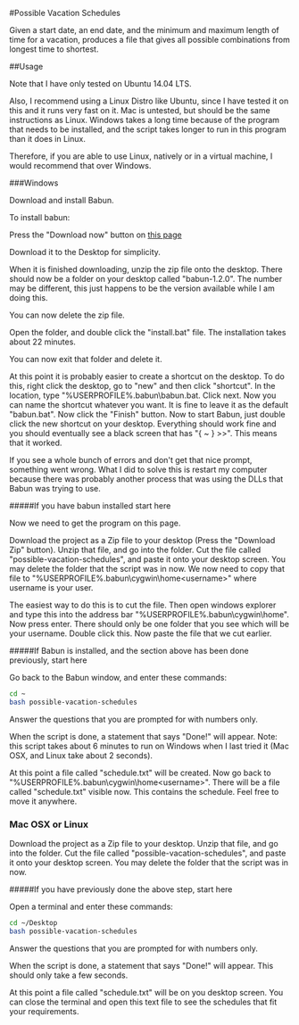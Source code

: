#Possible Vacation Schedules

Given a start date, an end date, and the minimum and maximum length of time for
a vacation, produces a file that gives all possible combinations from longest
time to shortest.

##Usage

Note that I have only tested on Ubuntu 14.04 LTS.

Also, I recommend using a Linux Distro like Ubuntu, since I have tested it on
this and it runs very fast on it. Mac is untested, but should be the same
instructions as Linux. Windows takes a long time because of the program that
needs to be installed, and the script takes longer to run in this program than
it does in Linux.

Therefore, if you are able to use Linux, natively or in a virtual machine, I
would recommend that over Windows.

###Windows

Download and install Babun.

To install babun:

Press the "Download now" button on [this page](https://babun.github.io/)

Download it to the Desktop for simplicity.

When it is finished downloading, unzip the zip file onto the desktop. There
should now be a folder on your desktop called "babun-1.2.0". The number may be
different, this just happens to be the version available while I am doing this.

You can now delete the zip file.

Open the folder, and double click the "install.bat" file. The installation takes
about 22 minutes.

You can now exit that folder and delete it.

At this point it is probably easier to create a shortcut on the desktop. To do
this, right click the desktop, go to "new" and then click "shortcut". In the
location, type "%USERPROFILE%\.babun\babun.bat. Click next. Now you can name the
shortcut whatever you want. It is fine to leave it as the default "babun.bat".
Now click the "Finish" button. Now to start Babun, just double click the new
shortcut on your desktop. Everything should work fine and you should eventually
see a black screen that has "{ ~ }  >>". This means that it worked.

If you see a whole bunch of errors and don't get that nice prompt, something
went wrong. What I did to solve this is restart my computer because there was
probably another process that was using the DLLs that Babun was trying to use.

#####If you have babun installed start here

Now we need to get the program on this page.

Download the project as a Zip file to your desktop (Press the "Download Zip"
button). Unzip that file, and go into the folder. Cut the file called
"possible-vacation-schedules", and paste it onto your desktop screen. You may
delete the folder that the script was in now. We now need to copy that file to
"%USERPROFILE%\.babun\cygwin\home\<username>" where username is your user.

The easiest way to do this is to cut the file. Then open windows explorer and
type this into the address bar "%USERPROFILE%\.babun\cygwin\home". Now press
enter. There should only be one folder that you see which will be your username.
Double click this. Now paste the file that we cut earlier.

#####If Babun is installed, and the section above has been done previously, start here

Go back to the Babun window, and enter these commands:

```bash
cd ~
bash possible-vacation-schedules
```

Answer the questions that you are prompted for with numbers only.

When the script is done, a statement that says "Done!" will appear. Note: this
script takes about 6 minutes to run on Windows when I last tried it (Mac OSX,
and Linux take about 2 seconds).

At this point a file called "schedule.txt" will be created. Now go back to
"%USERPROFILE%\.babun\cygwin\home\<username>". There will be a file called
"schedule.txt" visible now. This contains the schedule. Feel free to move it
anywhere.

### Mac OSX or Linux

Download the project as a Zip file to your desktop. Unzip that file, and go into
the folder. Cut the file called "possible-vacation-schedules", and paste it onto
your desktop screen. You may delete the folder that the script was in now.

#####If you have previously done the above step, start here

Open a terminal and enter these commands:

```bash
cd ~/Desktop
bash possible-vacation-schedules
```

Answer the questions that you are prompted for with numbers only.

When the script is done, a statement that says "Done!" will appear. This should
only take a few seconds.

At this point a file called "schedule.txt" will be on you desktop screen. You
can close the terminal and open this text file to see the schedules that fit
your requirements.


